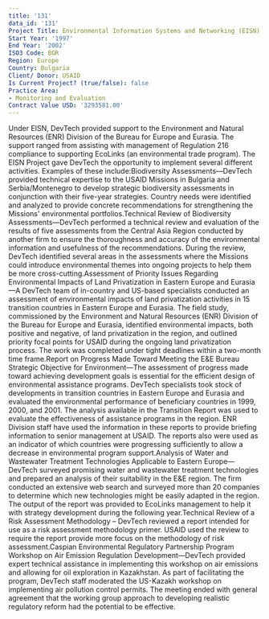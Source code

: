 ```yaml
---
title: '131'
data_id: '131'
Project Title: Environmental Information Systems and Networking (EISN)
Start Year: '1997'
End Year: '2002'
ISO3 Code: BGR
Region: Europe
Country: Bulgaria
Client/ Donor: USAID
Is Current Project? (true/false): false
Practice Area:
- Monitoring and Evaluation
Contract Value USD: '3293581.00'
---
```


Under EISN, DevTech provided support to the Environment and Natural Resources (ENR) Division of the Bureau for Europe and Eurasia. The support ranged from assisting with management of Regulation 216 compliance to supporting EcoLinks (an environmental trade program). The EISN Project gave DevTech the opportunity to implement several different activities. Examples of these include:Biodiversity Assessments—DevTech provided technical expertise to the USAID Missions in Bulgaria and Serbia/Montenegro to develop strategic biodiversity assessments in conjunction with their five-year strategies. Country needs were identified and analyzed to provide concrete recommendations for strengthening the Missions' environmental portfolios.Technical Review of Biodiversity Assessments—DevTech performed a technical review and evaluation of the results of five assessments from the Central Asia Region conducted by another firm to ensure the thoroughness and accuracy of the environmental information and usefulness of the recommendations. During the review, DevTech identified several areas in the assessments where the Missions could introduce environmental themes into ongoing projects to help them be more cross-cutting.Assessment of Priority Issues Regarding Environmental Impacts of Land Privatization in Eastern Europe and Eurasia—A DevTech team of in-country and US-based specialists conducted an assessment of environmental impacts of land privatization activities in 15 transition countries in Eastern Europe and Eurasia. The field study, commissioned by the Environment and Natural Resources (ENR) Division of the Bureau for Europe and Eurasia, identified environmental impacts, both positive and negative, of land privatization in the region, and outlined priority focal points for USAID during the ongoing land privatization process. The work was completed under tight deadlines within a two-month time frame.Report on Progress Made Toward Meeting the E&E Bureau Strategic Objective for Environment—The assessment of progress made toward achieving development goals is essential for the efficient design of environmental assistance programs. DevTech specialists took stock of developments in transition countries in Eastern Europe and Eurasia and evaluated the environmental performance of beneficiary countries in 1999, 2000, and 2001. The analysis available in the Transition Report was used to evaluate the effectiveness of assistance programs in the region. ENR Division staff have used the information in these reports to provide briefing information to senior management at USAID. The reports also were used as an indicator of which countries were progressing sufficiently to allow a decrease in environmental program support.Analysis of Water and Wastewater Treatment Technologies Applicable to Eastern Europe—DevTech surveyed promising water and wastewater treatment technologies and prepared an analysis of their suitability in the E&E region. The firm conducted an extensive web search and surveyed more than 20 companies to determine which new technologies might be easily adapted in the region. The output of the report was provided to EcoLinks management to help it with strategy development during the following year.Technical Review of a Risk Assessment Methodology – DevTech reviewed a report intended for use as a risk assessment methodology primer. USAID used the review to require the report provide more focus on the methodology of risk assessment.Caspian Environmental Regulatory Partnership Program Workshop on Air Emission Regulation Development—DevTech provided expert technical assistance in implementing this workshop on air emissions and allowing for oil exploration in Kazakhstan. As part of facilitating the program, DevTech staff moderated the US-Kazakh workshop on implementing air pollution control permits. The meeting ended with general agreement that the working group approach to developing realistic regulatory reform had the potential to be effective.